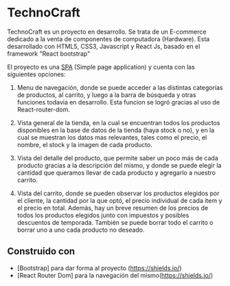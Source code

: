 
# TechnoCraft








TechnoCraft es un proyecto en desarrollo. Se trata de un E-commerce dedicado a la venta de componentes de computadora (Hardware). Esta desarrollado con HTML5, CSS3, Javascript y React Js, basado en el framework "React bootstrap"

El proyecto es una [SPA](https://developer.mozilla.org/en-US/docs/Glossary/SPA) (Simple page application) y cuenta con las siguientes opciones:

1) Menu de navegación, donde se puede acceder a las distintas categorías de productos, al carrito, y luego a la barra de búsqueda y otras funciones todavia en desarrollo. Esta funcion se logró gracias al uso de React-router-dom.

2) Vista general de la tienda, en la cual se encuentran todos los productos disponibles en la base de datos de la tienda (haya stock o no), y en la cual se muestran los datos mas relevantes, tales como el precio, el nombre, el stock y la imagen de cada producto.

3) Vista del detalle del producto, que permite saber un poco más de cada producto gracias a la descripción del mismo, y donde se puede elegir la cantidad que queramos llevar de cada producto y agregarlo a nuestro carrito.

4) Vista del carrito, donde se pueden observar los productos elegidos por el cliente, la cantidad por la que optó, el precio individual de cada item y el precio en total. Además, hay un breve resumen de los precios de todos los productos elegidos junto con impuestos y posibles descuentos de temporada. También se puede borrar todo el carrito o borrar uno a uno cada producto no deseado.




## Construido con 

- [Bootstrap] para dar forma al proyecto (https://shields.io/)
- [React Router Dom] para la navegación del mismo(https://shields.io/)

